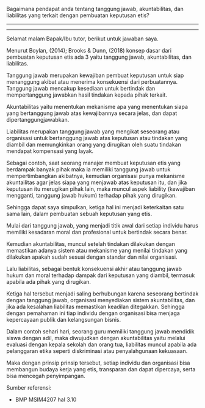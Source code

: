 Bagaimana pendapat anda tentang tanggung jawab, akuntabilitas, dan liabilitas yang terkait dengan pembuatan keputusan etis?

----------------------------------
----------------------------------

Selamat malam Bapak/Ibu tutor, berikut untuk jawaban saya.

Menurut Boylan, (2014); Brooks & Dunn, (2018) konsep dasar dari pembuatan keputusan etis ada 3 yaitu tanggung jawab, akuntabilitas, dan liabilitas.

Tanggung jawab merupakan kewajiban pembuat keputusan untuk siap menanggung akibat atau menerima konsekuensi dari perbuatannya. Tanggung jawab mencakup kesediaan untuk bertindak dan mempertanggung jawabkan hasil tindakan kepada pihak terkait.

Akuntabilitas yaitu menentukan mekanisme apa yang menentukan siapa yang bertanggung jawab atas kewajibannya secara jelas, dan dapat dipertanggungjawabkan.

Liabilitas merupakan tanggung jawab yang mengikat seseorang atau organisasi untuk bertanggung jawab atas keputusan atau tindakan yang diambil dan memungkinkan orang yang dirugikan oleh suatu tindakan mendapat kompensasi yang layak.

Sebagai contoh, saat seorang manajer membuat keputusan etis yang berdampak banyak pihak maka ia memiliki tanggung jawab untuk mempertimbangkan akibatnya,
kemudian organisasi punya mekanisme akuntailitas agar jelas siapa yang menjawab atas keputusan itu, dan jika keputusan itu merugikan pihak lain, maka muncul aspek liability (kewajiban mengganti, tanggung jawab hukum) terhadap pihak yang dirugikan.

Sehingga dapat saya simpulkan, ketiga hal ini menjadi keterkaitan satu sama lain, dalam pembuatan sebuah keputusan yang etis.

Mulai dari tanggung jawab, yang menjadi titik awal dari setiap individu harus memiliki kesadaran moral dan profesional untuk bertindak secara benar.

Kemudian akuntabilitas, muncul setelah tindakan dilakukan dengan memastikan adanya sistem atau mekanisme yang menilai tindakan yang dilakukan apakah sudah sesuai dengan standar dan nilai organisasi.

Lalu liabilitas, sebagai bentuk konsekuensi akhir atau tanggung jawab hukum dan moral terhadap dampak dari keputusan yang diambil, termasuk apabila ada pihak yang dirugikan.

Ketiga hal tersebut menjadi saling berhubungan karena seseorang bertindak dengan tanggung jawab, organisasi menyediakan sistem akuntabilitas, dan jika ada kesalahan liabilitas memastikan keadilan ditegakkan. Sehingga dengan pemahaman ini tiap individu dengan organisasi bisa menjaga kepercayaan publik dan kelangsungan bisnis.

Dalam contoh sehari hari, seorang guru memiliki tanggung jawab mendidik siswa dengan adil, maka diwujudkan dengan akuntabilitas yaitu melalui evaluasi dengan kepala sekolah dan orang tua, liabilitas muncul apabila ada pelanggaran etika seperti diskriminasi atau penyalahgunaan kekuasaan.

Maka dengan prinsip prinsip tersebut, setiap individu dan organisasi bisa membangun budaya kerja yang etis, transparan dan dapat dipercaya, serta bisa mencegah penyimpangan.

Sumber referensi:
- BMP MSIM4207 hal 3.10